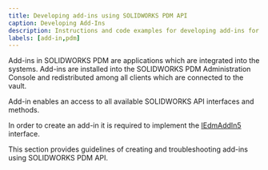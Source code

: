 ```yaml
---
title: Developing add-ins using SOLIDWORKS PDM API
caption: Developing Add-Ins
description: Instructions and code examples for developing add-ins for SOLIDWORKS PDM
labels: [add-in,pdm]
---
```

Add-ins in SOLIDWORKS PDM are applications which are integrated into the systems. Add-ins are installed into the SOLIDWORKS PDM Administration Console and redistributed among all clients which are connected to the vault.

Add-in enables an access to all available SOLIDWORKS API interfaces and methods.

In order to create an add-in it is required to implement the [IEdmAddIn5](https://help.solidworks.com/2018/english/api/epdmapi/epdm.interop.epdm~epdm.interop.epdm.iedmaddin5.html) interface.

This section provides guidelines of creating and troubleshooting add-ins using SOLIDWORKS PDM API.